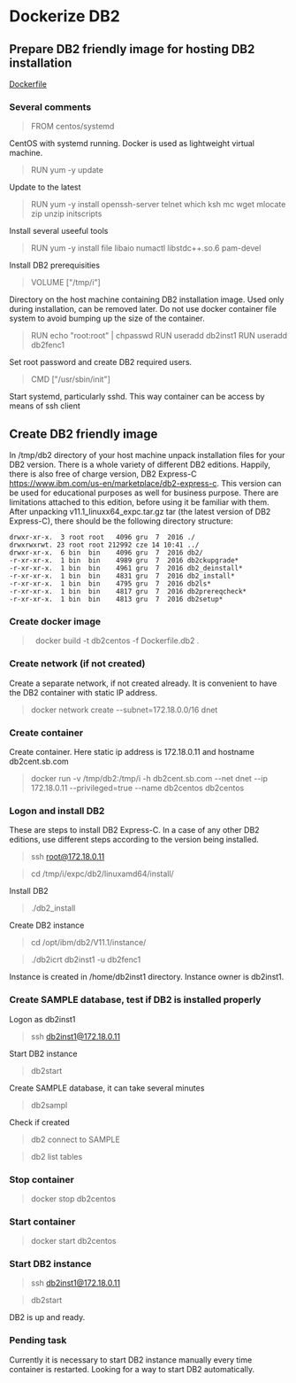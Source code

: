 # Dockerize DB2

## Prepare DB2 friendly image for hosting DB2 installation

[Dockerfile](Dockerfile.db2)

### Several comments

> FROM centos/systemd

CentOS with systemd running. Docker is used as lightweight virtual machine.
> RUN yum -y update

Update to the latest
> RUN yum -y install openssh-server telnet which ksh mc wget mlocate zip unzip initscripts

Install several useeful tools
> RUN yum -y install file libaio numactl libstdc++.so.6 pam-devel

Install DB2 prerequisities
>  VOLUME ["/tmp/i"]

Directory on the host machine containing DB2 installation image. Used only during installation, can be removed later. Do not use docker container file system to avoid bumping up the size of the container.
>RUN echo "root:root" | chpasswd
>RUN useradd db2inst1
>RUN useradd db2fenc1

Set root password and create DB2 required users.
> CMD ["/usr/sbin/init"]

Start systemd, particularly sshd. This way container can be access by means of ssh client

## Create DB2 friendly image

In /tmp/db2 directory of your host machine unpack installation files for your DB2 version. There is a whole variety of different DB2 editions. Happily, there is also free of charge version, DB2 Express-C https://www.ibm.com/us-en/marketplace/db2-express-c. This version can be used for educational purposes as well for business purpose. There are limitations attached to this edition, before using it be familiar with them.
After unpacking v11.1_linuxx64_expc.tar.gz tar (the latest version of DB2 Express-C), there should be the following directory structure:
 
```
drwxr-xr-x.  3 root root   4096 gru  7  2016 ./
drwxrwxrwt. 23 root root 212992 cze 14 10:41 ../
drwxr-xr-x.  6 bin  bin    4096 gru  7  2016 db2/
-r-xr-xr-x.  1 bin  bin    4989 gru  7  2016 db2ckupgrade*
-r-xr-xr-x.  1 bin  bin    4961 gru  7  2016 db2_deinstall*
-r-xr-xr-x.  1 bin  bin    4831 gru  7  2016 db2_install*
-r-xr-xr-x.  1 bin  bin    4795 gru  7  2016 db2ls*
-r-xr-xr-x.  1 bin  bin    4817 gru  7  2016 db2prereqcheck*
-r-xr-xr-x.  1 bin  bin    4813 gru  7  2016 db2setup*
```
### Create docker image
>  docker build -t db2centos -f Dockerfile.db2 .
### Create network (if not created)
Create a separate network, if not created already. It is convenient to have the DB2 container with static IP address.
> docker network create --subnet=172.18.0.0/16 dnet

### Create container
Create container. Here static ip address is 172.18.0.11 and hostname db2cent.sb.com
>docker run -v /tmp/db2:/tmp/i  -h db2cent.sb.com --net dnet --ip 172.18.0.11 --privileged=true --name db2centos db2centos

### Logon and install DB2
These are steps to install DB2 Express-C. In a case of any other DB2 editions, use different steps according to the version being installed.
> ssh root@172.18.0.11

> cd /tmp/i/expc/db2/linuxamd64/install/

Install DB2
> ./db2_install

Create DB2 instance
> cd /opt/ibm/db2/V11.1/instance/

> ./db2icrt db2inst1 -u db2fenc1

Instance is created in /home/db2inst1 directory. Instance owner is db2inst1.
### Create SAMPLE database, test if DB2 is installed properly
Logon as db2inst1
> ssh db2inst1@172.18.0.11

Start DB2 instance
> db2start

Create SAMPLE database, it can take several minutes
> db2sampl

Check if created
> db2 connect to SAMPLE

> db2 list tables

### Stop container

> docker stop db2centos

### Start container

> docker start db2centos

### Start DB2 instance
 > ssh db2inst1@172.18.0.11
 
 > db2start
 
 DB2 is up and ready.
 
### Pending task

Currently it is necessary to start DB2 instance manually every time container is restarted. Looking for a way to start DB2 automatically.




